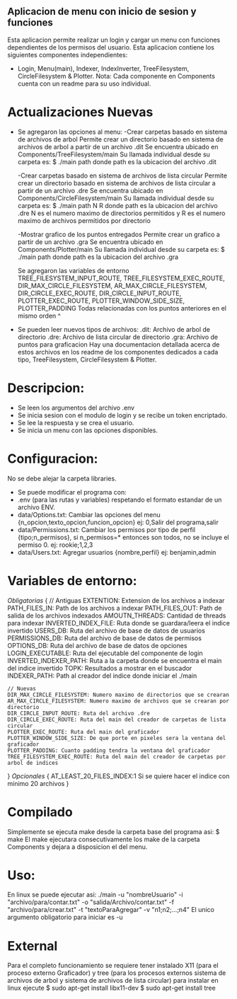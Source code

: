 ## Aplicacion de menu con inicio de sesion y funciones
Esta aplicacion permite realizar un login y cargar un menu con
funciones dependientes de los permisos del usuario.
Esta aplicacion contiene los siguientes componentes independientes:
- Login, Menu(main), Indexer, IndexInverter, TreeFilesystem, CircleFilesystem & Plotter.
Nota: Cada componente en Components cuenta con un readme para su uso individual.

# Actualizaciones Nuevas
- Se agregaron las opciones al menu:
    -Crear carpetas basado en sistema de archivos de arbol
        Permite crear un directorio basado en sistema de archivos de arbol a partir de un archivo .dit
        Se encuentra ubicado en Components/TreeFilesystem/main
        Su llamada individual desde su carpeta es: $ ./main path donde path es la ubicacion del archivo .dit

    -Crear carpetas basado en sistema de archivos de lista circular
        Permite crear un directorio basado en sistema de archivos de lista circular a  partir de un archivo .dre
        Se encuentra ubicado en Components/CircleFilesystem/main
        Su llamada individual desde su carpeta es: $ ./main path N R donde path es la ubicacion del archivo .dre
        N es el numero maximo de directorios permitidos y 
        R es el numero maximo de archivos permitidos por directorio

    -Mostrar grafico de los puntos entregados
        Permite crear un grafico a partir de un archivo .gra
        Se encuentra ubicado en Components/Plotter/main
        Su llamada individual desde su carpeta es: $ ./main path donde path es la ubicacion del archivo .gra
    
    Se agregaron las variables de entorno 
        TREE_FILESYSTEM_INPUT_ROUTE, TREE_FILESYSTEM_EXEC_ROUTE,
        DIR_MAX_CIRCLE_FILESYSTEM, AR_MAX_CIRCLE_FILESYSTEM, DIR_CIRCLE_EXEC_ROUTE, DIR_CIRCLE_INPUT_ROUTE,
        PLOTTER_EXEC_ROUTE, PLOTTER_WINDOW_SIDE_SIZE, PLOTTER_PADDING
    Todas relacionadas con los puntos anteriores en el mismo orden ^
    
- Se pueden leer nuevos tipos de archivos:
    .dit: Archivo de arbol de directorio
    .dre: Archivo de lista circular de directorio
    .gra: Archivo de puntos para graficacion
Hay una documentacion detallada acerca de estos archivos en los readme de los componentes dedicados a cada tipo,
TreeFilesystem, CircleFilesystem & Plotter.


# Descripcion:
- Se leen los argumentos del archivo .env
- Se inicia sesion con el modulo de login y se recibe un token encriptado.
- Se lee la respuesta y se crea el usuario.
- Se inicia un menu con las opciones disponibles.

# Configuracion:
No se debe alejar la carpeta libraries.
- Se puede modificar el programa con:
- .env (para las rutas y variables) respetando el formato estandar de un archivo ENV.
- data/Options.txt: Cambiar las opciones del menu {n_opcion,texto_opcion,funcion_opcion}
    ej: 0,Salir del programa,salir
- data/Permissions.txt: Cambiar los permisos por tipo de perfil {tipo;n_permisos}, si n_permisos=* entonces son todos, no se incluye el permiso 0.
    ej: rookie;1,2,3
- data/Users.txt: Agregar usuarios {nombre,perfil}
    ej: benjamin,admin

# Variables de entorno:
*Obligatorias*
{
    // Antiguas
    EXTENTION: Extension de los archivos a indexar
    PATH_FILES_IN: Path de los archivos a indexar
    PATH_FILES_OUT: Path de salida de los archivos indexados
    AMOUTN_THREADS: Cantidad de threads para indexar
    INVERTED_INDEX_FILE: Ruta donde se guardara/leera el indice invertido
    USERS_DB: Ruta del archivo de base de datos de usuarios
    PERMISSIONS_DB: Ruta del archivo de base de datos de permisos
    OPTIONS_DB: Ruta del archivo de base de datos de opciones
    LOGIN_EXECUTABLE: Ruta del ejecutable del componente de login
    INVERTED_INDEXER_PATH: Ruta a la carpeta donde se encuentra el main del indice invertido
    TOPK: Resultados a mostrar en el buscador
    INDEXER_PATH: Path al creador del indice donde iniciar el ./main

    // Nuevas
    DIR_MAX_CIRCLE_FILESYSTEM: Numero maximo de directorios que se crearan
    AR_MAX_CIRCLE_FILESYSTEM: Numero maximo de archivos que se crearan por directorio
    DIR_CIRCLE_INPUT_ROUTE: Ruta del archivo .dre
    DIR_CIRCLE_EXEC_ROUTE: Ruta del main del creador de carpetas de lista circular
    PLOTTER_EXEC_ROUTE: Ruta del main del graficador 
    PLOTTER_WINDOW_SIDE_SIZE: De que porte en pixeles sera la ventana del graficador
    PLOTTER_PADDING: Cuanto padding tendra la ventana del graficador
    TREE_FILESYSTEM_EXEC_ROUTE: Ruta del main del creador de carpetas por arbol de indices
}
*Opcionales* 
{
    AT_LEAST_20_FILES_INDEX:1 Si se quiere hacer el indice con minimo 20 archivos
}

# Compilado
Simplemente se ejecuta make desde la carpeta base del programa asi: $ make
El make ejecutara consecutivamente los make de la carpeta Components y dejara a disposicion el del menu.

# Uso:
En linux se puede ejecutar asi:
    ./main -u "nombreUsuario" -i "archivo/para/contar.txt" -o "salida/Archivo/contar.txt" -f "archivo/para/crear.txt" -t "textoParaAgregar" -v "n1;n2;...;n4"
El unico argumento obligatorio para iniciar es -u

# External
Para el completo funcionamiento se requiere tener instalado X11 (para el proceso externo Graficador) y tree (para los procesos externos sistema de archivos de arbol y sistema de archivos de lista circular)
para instalar en linux ejecute
$ sudo apt-get install libx11-dev
$ sudo apt-get install tree
